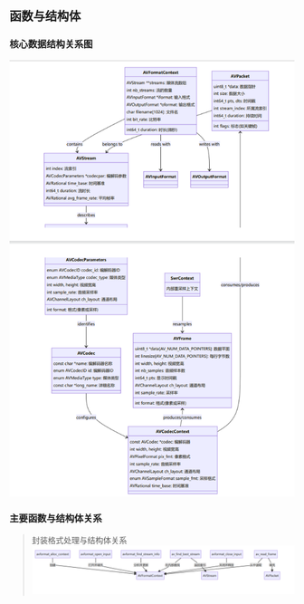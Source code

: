 ## 函数与结构体
### 核心数据结构关系图
![](../image/数据结构.png)
### 主要函数与结构体关系
> 封装格式处理与结构体关系
![](../image/封装格式处理与结构体关系.png)